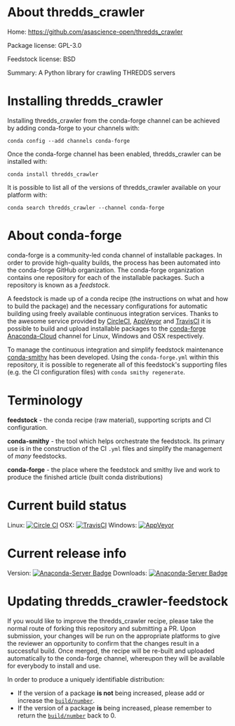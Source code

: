 About thredds_crawler
=====================

Home: https://github.com/asascience-open/thredds_crawler

Package license: GPL-3.0

Feedstock license: BSD

Summary: A Python library for crawling THREDDS servers



Installing thredds_crawler
==========================

Installing thredds_crawler from the conda-forge channel can be achieved by adding conda-forge to your channels with:

```
conda config --add channels conda-forge
```

Once the conda-forge channel has been enabled, thredds_crawler can be installed with:

```
conda install thredds_crawler
```

It is possible to list all of the versions of thredds_crawler available on your platform with:

```
conda search thredds_crawler --channel conda-forge
```


About conda-forge
=================

conda-forge is a community-led conda channel of installable packages.
In order to provide high-quality builds, the process has been automated into the
conda-forge GitHub organization. The conda-forge organization contains one repository 
for each of the installable packages. Such a repository is known as a *feedstock*.

A feedstock is made up of a conda recipe (the instructions on what and how to build
the package) and the necessary configurations for automatic building using freely
available continuous integration services. Thanks to the awesome service provided by
[CircleCI](https://circleci.com/), [AppVeyor](http://www.appveyor.com/)
and [TravisCI](https://travis-ci.org/) it is possible to build and upload installable
packages to the [conda-forge](https://anaconda.org/conda-forge)
[Anaconda-Cloud](http://docs.anaconda.org/) channel for Linux, Windows and OSX respectively.

To manage the continuous integration and simplify feedstock maintenance
[conda-smithy](http://github.com/conda-forge/conda-smithy) has been developed.
Using the ``conda-forge.yml`` within this repository, it is possible to regenerate all of
this feedstock's supporting files (e.g. the CI configuration files) with ``conda smithy regenerate``.


Terminology
===========

**feedstock** - the conda recipe (raw material), supporting scripts and CI configuration.

**conda-smithy** - the tool which helps orchestrate the feedstock.
                   Its primary use is in the construction of the CI ``.yml`` files
                   and simplify the management of *many* feedstocks.

**conda-forge** - the place where the feedstock and smithy live and work to
                  produce the finished article (built conda distributions)

Current build status
====================
Linux: [![Circle CI](https://circleci.com/gh/conda-forge/thredds_crawler-feedstock.svg?style=svg)](https://circleci.com/gh/conda-forge/thredds_crawler-feedstock)
OSX: [![TravisCI](https://travis-ci.org/conda-forge/thredds_crawler-feedstock.svg?branch=master)](https://travis-ci.org/conda-forge/thredds_crawler-feedstock) 
Windows: [![AppVeyor](https://ci.appveyor.com/api/projects/status/github/conda-forge/thredds_crawler-feedstock?svg=True)](https://ci.appveyor.com/project/conda-forge/thredds_crawler-feedstock/branch/master)

Current release info
====================
Version: [![Anaconda-Server Badge](https://anaconda.org/conda-forge/thredds_crawler/badges/version.svg)](https://anaconda.org/conda-forge/thredds_crawler)
Downloads: [![Anaconda-Server Badge](https://anaconda.org/conda-forge/thredds_crawler/badges/downloads.svg)](https://anaconda.org/conda-forge/thredds_crawler)


Updating thredds_crawler-feedstock
==================================

If you would like to improve the thredds_crawler recipe, please take the normal
route of forking this repository and submitting a PR. Upon submission, your changes will
be run on the appropriate platforms to give the reviewer an opportunity to confirm that the
changes result in a successful build. Once merged, the recipe will be re-built and uploaded
automatically to the conda-forge channel, whereupon they will be available for everybody to
install and use.

In order to produce a uniquely identifiable distribution:
 * If the version of a package **is not** being increased, please add or increase
   the [``build/number``](http://conda.pydata.org/docs/building/meta-yaml.html#build-number-and-string). 
 * If the version of a package **is** being increased, please remember to return
   the [``build/number``](http://conda.pydata.org/docs/building/meta-yaml.html#build-number-and-string)
   back to 0.
